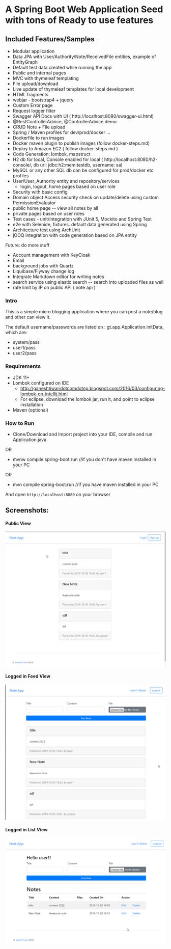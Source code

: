 # A Spring Boot Web Application Seed with tons of Ready to use features

## Included Features/Samples
- Modular application
- Data JPA with User/Authority/Note/ReceivedFile entities, example of EntityGraph
- Default test data created while running the app
- Public and internal pages
- MVC with thymeleaf templating
- File upload/download
- Live update of thymeleaf templates for local development
- HTML fragments
- webjar - bootstrap4 + jquery
- Custom Error page
- Request logger filter
- Swagger API Docs with UI  ( http://localhost:8080/swagger-ui.html)
- @RestControllerAdvice, @ControllerAdvice demo
- CRUD Note + File upload
- Spring / Maven profiles for dev/prod/docker ...
- Dockerfile to run images
- Docker maven plugin to publish images (follow docker-steps.md)
- Deploy to Amazon EC2 ( follow docker-steps.md )
- Code Generation: lombok,  mapstruct 
- H2 db for local, Console enabled for local ( http://localhost:8080/h2-console/, db url: jdbc:h2:mem:testdb, username: sa)
- MySQL or any other SQL db can be configured for prod/docker etc profiles
- User/User_Authority entity and repository/services
    - login, logout, home pages based on user role
- Security with basic config
- Domain object Access security check on update/delete using custom PermissionEvaluator
- public home page -- view all notes by all 
- private pages based on user roles
- Test cases - unit/integration with JUnit 5, Mockito and Spring Test
- e2e with Selenide, fixtures. default data generated using Spring
- Architecture test using ArchUnit
- jOOQ integration with code generation based on JPA entity 

Future: do more stuff
- Account management with KeyCloak
- Email
- background jobs with Quartz
- Liquibase/Flyway change log
- Integrate Markdown editor for writing notes
- search service using elastic search -- search into uploaded files as well
- rate limit by IP on public API ( note api )

### Intro
This is a simple micro blogging application where you can post a note/blog and other can view it.

The default username/passwords are listed on : gt.app.Application.initData, which are:

- system/pass
- user1/pass
- user2/pass

### Requirements
- JDK 11+
- Lombok configured on IDE
    - http://ganeshtiwaridotcomdotnp.blogspot.com/2016/03/configuring-lombok-on-intellij.html
    - For eclipse, download the lombok jar, run it, and point to eclipse installation
- Maven (optional)

### How to Run
- Clone/Download and Import project into your IDE, compile and run Application.java 

OR

- mvnw compile spring-boot:run   //if you don't have maven installed in your PC

OR

- mvn compile spring-boot:run //if you have maven  installed in your PC

And open   `http://localhost:8080` on your browser

## Screenshots:

#### Public View
![](screenshots/public-view.png)

#### Logged in Feed View
![](screenshots/logged-in-feed-view.png)

#### Logged in List View
![](screenshots/logged-in-note-list-view.png)

